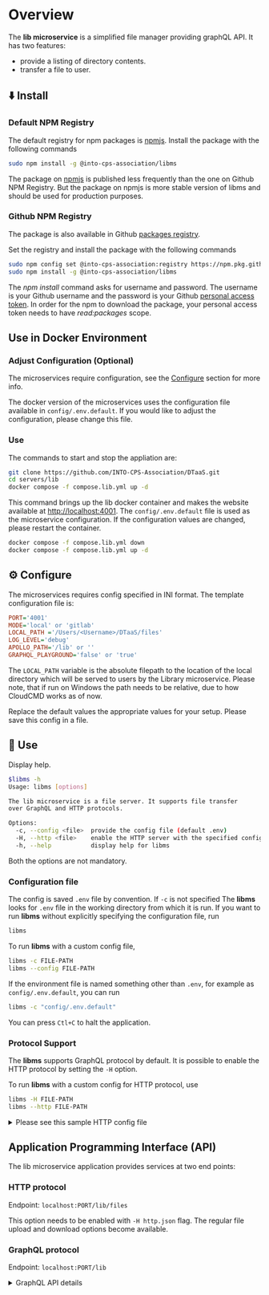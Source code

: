 # Overview

The **lib microservice** is a simplified file manager providing graphQL API.
It has two features:

* provide a listing of directory contents.
* transfer a file to user.

## :arrow_down: Install

### Default NPM Registry

The default registry for npm packages is [npmjs](https://registry.npmjs.org).
Install the package with the following commands

```bash
sudo npm install -g @into-cps-association/libms
```

The package on [npmjs](https://registry.npmjs.org) is published
less frequently than the one on Github NPM Registry. But
the package on npmjs is more stable version of libms and should
be used for production purposes.

### Github NPM Registry

The package is also available in Github
[packages registry](https://github.com/orgs/INTO-CPS-Association/packages).

Set the registry and install the package with the following commands

```bash
sudo npm config set @into-cps-association:registry https://npm.pkg.github.com
sudo npm install -g @into-cps-association/libms
```

The _npm install_ command asks for username and password. The username is
your Github username and the password is your Github
[personal access token](https://docs.github.com/en/authentication/keeping-your-account-and-data-secure/managing-your-personal-access-tokens).
In order for the npm to download the package, your personal access token
needs to have _read:packages_ scope.

## Use in Docker Environment

### Adjust Configuration (Optional)

The microservices require configuration,
see the [Configure](#gear-configure) section for more info.

The docker version of the microservices uses the configuration
file available in `config/.env.default`.
If you would like to adjust the configuration, please change this file.

### Use

The commands to start and stop the appliation are:

```bash
git clone https://github.com/INTO-CPS-Association/DTaaS.git
cd servers/lib
docker compose -f compose.lib.yml up -d
```

This command brings up the lib docker container and makes
the website available at <http://localhost:4001>.
The `config/.env.default` file is used as the microservice configuration.
If the configuration values are changed, please restart the container.

```bash
docker compose -f compose.lib.yml down
docker compose -f compose.lib.yml up -d
```

## :gear: Configure

The microservices requires config specified in INI format.
The template configuration file is:

```ini
PORT='4001'
MODE='local' or 'gitlab'
LOCAL_PATH ='/Users/<Username>/DTaaS/files'
LOG_LEVEL='debug'
APOLLO_PATH='/lib' or ''
GRAPHQL_PLAYGROUND='false' or 'true'
```

The `LOCAL_PATH` variable is the absolute filepath to the
location of the local directory which will be served to users
by the Library microservice. Please note, that if run on Windows
the path needs to be relative, due to how CloudCMD works as of now.

Replace the default values the appropriate values for your setup.
Please save this config in a file.

## :rocket: Use

Display help.

```bash
$libms -h
Usage: libms [options]

The lib microservice is a file server. It supports file transfer
over GraphQL and HTTP protocols.

Options:
  -c, --config <file>  provide the config file (default .env)
  -H, --http <file>    enable the HTTP server with the specified config
  -h, --help           display help for libms
```

Both the options are not mandatory.

### Configuration file

The config is saved `.env` file by convention. If `-c` is not specified
The **libms** looks for
`.env` file in the working directory from which it is run.
If you want to run **libms** without explicitly specifying the configuration
file, run

```bash
libms
```

To run **libms** with a custom config file,

```bash
libms -c FILE-PATH
libms --config FILE-PATH
```

If the environment file is named something other than `.env`,
for example as `config/.env.default`, you can run

```sh
libms -c "config/.env.default"
```

You can press `Ctl+C` to halt the application.

### Protocol Support

The **libms** supports GraphQL protocol by default.
It is possible to enable the HTTP protocol by setting
the `-H` option.

To run **libms** with a custom config for HTTP protocol, use

```bash
libms -H FILE-PATH
libms --http FILE-PATH
```

<details>
<summary>Please see this sample HTTP config file</summary>

```json
{
  "name": "DTaaS Fileserver",
  "auth": false,
  "editor": "edward",
  "packer": "zip",
  "diff": true,
  "zip": true,
  "buffer": true,
  "dirStorage": true,
  "online": false,
  "open": false,
  "oneFilePanel": true,
  "keysPanel": false,
  "prefix": "/lib/files",
  "confirmCopy": true,
  "confirmMove": true,
  "showConfig": false,
  "showFileName": true,
  "contact": false,
  "configDialog": false,
  "console": false,
  "terminal": false,
  "vim": false,
  "columns": "name-size-date-owner-mode",
  "export": false,
  "import": false,
  "dropbox": false,
  "dropboxToken": "",
  "log": true
}
```

</details>

## Application Programming Interface (API)

The lib microservice application provides services at
two end points:

### HTTP protocol

Endpoint: `localhost:PORT/lib/files`

This option needs to be enabled with `-H http.json` flag.
The regular file upload and download options become available.

### GraphQL protocol

Endpoint: `localhost:PORT/lib`

<details>
<summary>GraphQL API details</summary>
The lib microservice takes two distinct GraphQL queries.

#### Directory Listing

This query receives directory path and provides list of files
in that directory. A sample query and response are given here.

``` graphql
query {
  listDirectory(path: "user1") {
    repository {
      tree {
        blobs {
          edges {
            node {
              name
              type
            }
          }
        }
        trees {
          edges {
            node {
              name
              type
            }
          }
        }
      }
    }
  }
}
```

``` graphql
{
  "data": {
    "listDirectory": {
      "repository": {
        "tree": {
          "blobs": {
            "edges": []
          },
          "trees": {
            "edges": [
              {
                "node": {
                  "name": "common",
                  "type": "tree"
                }
              },
              {
                "node": {
                  "name": "data",
                  "type": "tree"
                }
              },
              {
                "node": {
                  "name": "digital twins",
                  "type": "tree"
                }
              },
              {
                "node": {
                  "name": "functions",
                  "type": "tree"
                }
              },
              {
                "node": {
                  "name": "models",
                  "type": "tree"
                }
              },
              {
                "node": {
                  "name": "tools",
                  "type": "tree"
                }
              }
            ]
          }
        }
      }
    }
  }
}
```

#### Fetch a File

This query receives directory path and send the file contents to user in response.

To check this query, create a file `files/user2/data/welcome.txt`
with content of `hello world`.

A sample query and response are given here.

```graphql
query {
  readFile(path: "user2/data/sample.txt") {
    repository {
      blobs {
        nodes {
          name
          rawBlob
          rawTextBlob
        }
      }
    }
  }
}
```

```graphql
{
  "data": {
    "readFile": {
      "repository": {
        "blobs": {
          "nodes": [
            {
              "name": "sample.txt",
              "rawBlob": "hello world",
              "rawTextBlob": "hello world"
            }
          ]
        }
      }
    }
  }
}
```

### Direct HTTP API Calls in lieu of GraphQL API Calls

The lib microservice also supports making API calls using HTTP POST requests.
Simply send a POST request to the URL endpoint with the GraphQL query in
the request body. Make sure to set the Content-Type header to
"application/json".

The easiest way to perform HTTP requests is to use
[HTTPie](https://github.com/httpie/desktop/releases)
desktop application.
You can download the Ubuntu AppImage and run it. Select the following options:

```txt
Method: POST
URL: localhost:4001
Body: <<copy the json code from examples below>>
Content Type: text/json
```

Here are examples of the HTTP requests and responses for the HTTP API calls.

#### Directory listing

<!-- markdownlint-disable MD013 -->

```http
POST /lib HTTP/1.1
Host: localhost:4001
Content-Type: application/json
Content-Length: 388

{
   "query":"query {\n  listDirectory(path: \"user1\") {\n    repository {\n      tree {\n        blobs {\n          edges {\n            node {\n              name\n              type\n            }\n          }\n        }\n        trees {\n          edges {\n            node {\n              name\n              type\n            }\n          }\n        }\n      }\n    }\n  }\n}"
}
```

This HTTP POST request will generate the following HTTP response message.

```http
HTTP/1.1 200 OK
Access-Control-Allow-Origin: *
Connection: close
Content-Length: 306
Content-Type: application/json; charset=utf-8
Date: Tue, 26 Sep 2023 20:26:49 GMT
X-Powered-By: Express

{"data":{"listDirectory":{"repository":{"tree":{"blobs":{"edges":[]},"trees":{"edges":[{"node":{"name":"data","type":"tree"}},{"node":{"name":"digital twins","type":"tree"}},{"node":{"name":"functions","type":"tree"}},{"node":{"name":"models","type":"tree"}},{"node":{"name":"tools","type":"tree"}}]}}}}}}
```

#### Fetch a file

This query receives directory path and send the file contents to user in response.

To check this query, create a file `files/user2/data/welcome.txt`
with content of `hello world`.

```http
POST /lib HTTP/1.1
Host: localhost:4001
Content-Type: application/json
Content-Length: 217

{
   "query":"query {\n  readFile(path: \"user2/data/welcome.txt\") {\n    repository {\n      blobs {\n        nodes {\n          name\n          rawBlob\n          rawTextBlob\n        }\n      }\n    }\n  }\n}"
}
```

```http
HTTP/1.1 200 OK
Access-Control-Allow-Origin: *
Connection: close
Content-Length: 134
Content-Type: application/json; charset=utf-8
Date: Wed, 27 Sep 2023 09:17:18 GMT
X-Powered-By: Express

{"data":{"readFile":{"repository":{"blobs":{"nodes":[{"name":"welcome.txt","rawBlob":"hello world","rawTextBlob":"hello world"}]}}}}}
```

<!-- markdownlint-enable MD013 -->
</details>
